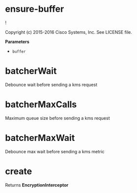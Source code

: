 # ensure-buffer

!

Copyright (c) 2015-2016 Cisco Systems, Inc. See LICENSE file.

**Parameters**

-   `buffer`  

# batcherWait

Debounce wait before sending a kms request

# batcherMaxCalls

Maximum queue size before sending a kms request

# batcherMaxWait

Debounce max wait before sending a kms metric

# create

Returns **EncryptionInterceptor** 
